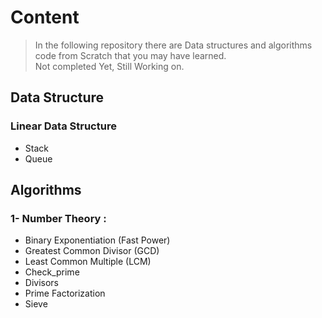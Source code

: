 # Content
> In the following repository there are Data structures and algorithms code from Scratch that you may have learned.  
> Not completed Yet, Still Working on. 
## Data Structure 
### Linear Data Structure 
- Stack 
- Queue

## Algorithms 

### 1- Number Theory :
- Binary Exponentiation (Fast Power)
- Greatest Common Divisor (GCD)
- Least Common Multiple (LCM)
- Check_prime
- Divisors
- Prime Factorization
- Sieve

